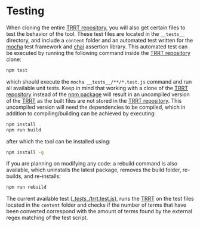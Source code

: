 # Testing

When cloning the entire [TRRT repository](https://github.com/tno-terminology-design/trrt), you will also get certain files to test the behavior of the tool. These test files are located in the `__tests__` directory, and include a `content` folder and an automated test written for the [mocha](https://mochajs.org/) test framework and [chai](https://www.chaijs.com/) assertion library. This automated test can be executed by running the following command inside the [TRRT repository](https://github.com/tno-terminology-design/trrt) clone: 
```bash
npm test
```
which should execute the `mocha __tests__/**/*.test.js` command and run all available unit tests.
Keep in mind that working with a clone of the [TRRT repository](https://github.com/tno-terminology-design/trrt) instead of the [npm package](https://www.npmjs.com/package/@tno-terminoloy-design/trrt) will result in an uncompiled version of the [TRRT](@) as the built files are not stored in the [TRRT repository](https://github.com/tno-terminology-design/trrt). This uncompiled version will need the dependencies to be compiled, which in addition to compiling/building can be achieved by executing:
```bash
npm install
npm run build
```
after which the tool can be installed using:
```bash
npm install -g
```

If you are planning on modifying any code: a rebuild command is also available, which uninstalls the latest package, removes the build folder, re-builds, and re-installs:
```bash
npm run rebuild
```

The current available test ([\__tests__/trrt.test.js](https://github.com/tno-terminology-design/trrt/blob/main/__tests__/trrt.test.js)), runs the [TRRT](@) on the test files located in the `content` folder and checks if the number of terms that have been converted correspond with the amount of terms found by the external regex matching of the test script.
